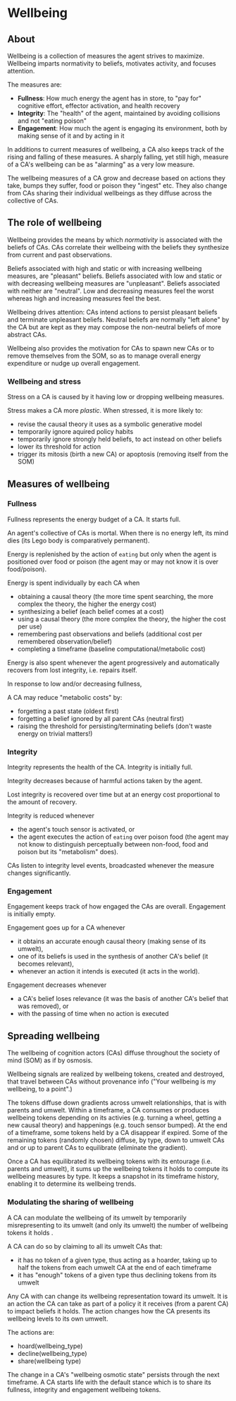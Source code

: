 # Wellbeing

## About

Wellbeing is a collection of measures the agent strives to maximize. Wellbeing imparts normativity to beliefs, motivates activity, and focuses attention.

The measures are:

* **Fullness**: How much energy the agent has in store, to "pay for" cognitive effort, effector activation, and health recovery
* **Integrity**: The "health" of the agent, maintained by avoiding collisions and not "eating poison"
* **Engagement**: How much the agent is engaging its environment, both by making sense of it and by acting in it

In additions to current measures of wellbeing, a CA also keeps track of the rising and falling of these measures. A sharply falling, yet still high, measure of a CA's wellbeing can be as "alarming" as a very low measure.

The wellbeing measures of a CA grow and decrease based on actions they take, bumps they suffer, food or poison they "ingest" etc. They also change from CAs sharing their individual wellbeings as they diffuse across the collective of CAs.

## The role of wellbeing

Wellbeing provides the means by which *normativity* is associated with the beliefs of CAs. CAs correlate their wellbeing with the beliefs they synthesize from current and past observations.

Beliefs associated with high and static or with increasing wellbeing measures, are "pleasant" beliefs. Beliefs associated with low and static or with decreasing wellbeing measures are "unpleasant". Beliefs associated with neither are "neutral". Low and decreasing measures feel the worst whereas high and increasing measures feel the best.

Wellbeing drives attention: CAs intend actions to persist pleasant beliefs and terminate unpleasant beliefs. Neutral beliefs are normally "left alone" by the CA but are kept as they may compose the non-neutral beliefs of more abstract CAs.

Wellbeing also provides the motivation for CAs to spawn new CAs or to remove themselves from the SOM, so as to manage overall energy expenditure or nudge up overall engagement.

### Wellbeing and stress

Stress on a CA is caused by it having low or dropping wellbeing measures.

Stress makes a CA more *plastic*. When stressed, it is more likely to:

* revise the causal theory it uses as a symbolic generative model
* temporarily ignore aquired policy habits
* temporarily ignore strongly held beliefs, to act instead on other beliefs
* lower its threshold for action
* trigger its mitosis (birth a new CA) or apoptosis (removing itself from the SOM)

## Measures of wellbeing

### Fullness

Fullness represents the energy budget of a CA. It starts full.

An agent's collective of CAs is mortal. When there is no energy left, its mind dies (its Lego body is comparatively permanent).

Energy is replenished by the action of `eating` but only when the agent is positioned over food or poison (the agent may or may not know it is over food/poison).

Energy is spent individually by each CA when

* obtaining a causal theory (the more time spent searching, the more complex the theory, the higher the energy cost)
* synthesizing a belief (each belief comes at a cost)
* using a causal theory (the more complex the theory, the higher the cost per use)
* remembering past observations and beliefs (additional cost per remembered observation/belief)
* completing a timeframe (baseline computational/metabolic cost)

Energy is also spent whenever the agent progressively and automatically recovers from lost integrity, i.e. repairs itself.

In response to low and/or decreasing fullness,

A CA may reduce "metabolic costs" by:

* forgetting a past state (oldest first)
* forgetting a belief ignored by all parent CAs (neutral first)
* raising the threshold for persisting/terminating beliefs (don't waste energy on trivial matters!)

### Integrity

Integrity represents the health of the CA. Integrity is initially full.

Integrity decreases because of harmful actions taken by the agent.

Lost integrity is recovered over time but at an energy cost proportional to the amount of recovery.

Integrity is reduced whenever

* the agent's touch sensor is activated, or
* the agent executes the action of `eating` over poison food (the agent may not know to distinguish perceptually between non-food, food and poison but its "metabolism" does).

CAs listen to integrity level events, broadcasted whenever the measure changes significantly.

### Engagement

Engagement keeps track of how engaged the CAs are overall. Engagement is initially empty.

Engagement goes up for a CA whenever

* it obtains an accurate enough causal theory (making sense of its umwelt),
* one of its beliefs is used in the synthesis of another CA's belief (it becomes relevant),
* whenever an action it intends is executed (it acts in the world).

Engagement decreases whenever

* a CA's belief loses relevance (it was the basis of another CA's belief that was removed), or
* with the passing of time when no action is executed

## Spreading wellbeing

The wellbeing of cognition actors (CAs) diffuse throughout the society of mind (SOM) as if by osmosis.

Wellbeing signals are realized by wellbeing tokens, created and destroyed, that travel between CAs without provenance info ("Your wellbeing is my wellbeing, to a point".)

The tokens diffuse down gradients across umwelt relationships, that is with parents and umwelt. Within a timeframe, a CA consumes or produces wellbeing tokens depending on its activies (e.g. turning a wheel, getting a new causal theory) and happenings (e.g. touch sensor bumped). At the end of a timeframe, some tokens held by a CA disappear if expired. Some of the remaining tokens (randomly chosen) diffuse, by type, down to umwelt CAs and or up to parent CAs to equilibrate (eliminate the gradient).

Once a CA has equilibrated its wellbeing tokens with its entourage (i.e. parents and umwelt), it sums up the wellbeing tokens it holds to compute its wellbeing measures by type. It keeps a snapshot in its timeframe history, enabling it to determine its wellbeing trends.

### Modulating the sharing of wellbeing

A CA can modulate the wellbeing of its umwelt by temporarily misrepresenting to its umwelt (and only its umwelt) the number of wellbeing tokens it holds .

A CA can do so by claiming to all its umwelt CAs that:

* it has no token of a given type, thus acting as a hoarder, taking up to half the tokens from each umwelt CA at the end of each timeframe
* it has "enough" tokens of a given type thus declining tokens from its umwelt

Any CA with can change its wellbeing representation toward its umwelt. It is an action the CA can take as part of a policy it it receives (from a parent CA) to impact beliefs it holds. The action changes how the CA presents its wellbeing levels to its own umwelt.

The actions are:

* hoard(wellbeing_type)
* decline(wellbeing_type)
* share(wellbeing type)

 The change in a CA's "wellbeing osmotic state" persists through the next timeframe. A CA starts life with the default stance which is to share its fullness, integrity and engagement wellbeing tokens.
